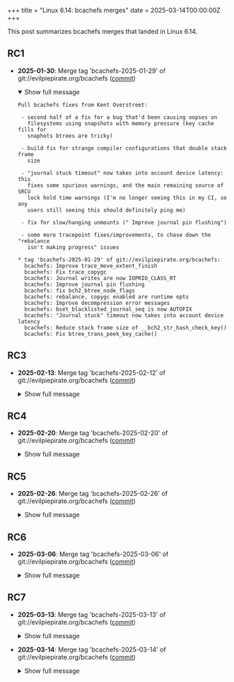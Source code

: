+++
title = "Linux 6.14: bcachefs merges"
date = 2025-03-14T00:00:00Z
+++

This post summarizes bcachefs merges that landed in Linux 6.14.

## RC1

- **2025-01-30**: Merge tag 'bcachefs-2025-01-29' of git://evilpiepirate.org/bcachefs ([commit](https://git.kernel.org/torvalds/c/8080ff5ac656b9ca6c282e4044be19d2b8a837df))
  <details open>
  <summary>Show full message</summary>

  ```text
  Pull bcachefs fixes from Kent Overstreet:
  
   - second half of a fix for a bug that'd been causing oopses on
     filesystems using snapshots with memory pressure (key cache fills for
     snaphots btrees are tricky)
  
   - build fix for strange compiler configurations that double stack frame
     size
  
   - "journal stuck timeout" now takes into account device latency: this
     fixes some spurious warnings, and the main remaining source of SRCU
     lock hold time warnings (I'm no longer seeing this in my CI, so any
     users still seeing this should definitely ping me)
  
   - fix for slow/hanging unmounts (" Improve journal pin flushing")
  
   - some more tracepoint fixes/improvements, to chase down the "rebalance
     isn't making progress" issues
  
  * tag 'bcachefs-2025-01-29' of git://evilpiepirate.org/bcachefs:
    bcachefs: Improve trace_move_extent_finish
    bcachefs: Fix trace_copygc
    bcachefs: Journal writes are now IOPRIO_CLASS_RT
    bcachefs: Improve journal pin flushing
    bcachefs: fix bch2_btree_node_flags
    bcachefs: rebalance, copygc enabled are runtime opts
    bcachefs: Improve decompression error messages
    bcachefs: bset_blacklisted_journal_seq is now AUTOFIX
    bcachefs: "Journal stuck" timeout now takes into account device latency
    bcachefs: Reduce stack frame size of __bch2_str_hash_check_key()
    bcachefs: Fix btree_trans_peek_key_cache()
  ```
  </details>

## RC3

- **2025-02-13**: Merge tag 'bcachefs-2025-02-12' of git://evilpiepirate.org/bcachefs ([commit](https://git.kernel.org/torvalds/c/1854c7f79dcaaba9f1c0b131445ace03f9fd532d))
  <details>
  <summary>Show full message</summary>

  ```text
  Pull bcachefs fixes from Kent Overstreet:
   "Just small stuff.
  
    As a general announcement, on disk format is now frozen in my master
    branch - future on disk format changes will be optional, not required.
  
     - More fixes for going read-only: the previous fix was insufficient,
       but with more work on ordering journal reclaim flushing (and a
       btree node accounting fix so we don't split until we have to) the
       tiering_replication test now consistently goes read-only in less
       than a second.
  
     - fix for fsck when we have reflink pointers to missing indirect
       extents
  
     - some transaction restart handling fixes from Alan; the "Pass
       _orig_restart_count to trans_was_restarted" likely fixes some rare
       undefined behaviour heisenbugs"
  
  * tag 'bcachefs-2025-02-12' of git://evilpiepirate.org/bcachefs:
    bcachefs: Reuse transaction
    bcachefs: Pass _orig_restart_count to trans_was_restarted
    bcachefs: CONFIG_BCACHEFS_INJECT_TRANSACTION_RESTARTS
    bcachefs: Fix want_new_bset() so we write until the end of the btree node
    bcachefs: Split out journal pins by btree level
    bcachefs: Fix use after free
    bcachefs: Fix marking reflink pointers to missing indirect extents
  ```
  </details>

## RC4

- **2025-02-20**: Merge tag 'bcachefs-2025-02-20' of git://evilpiepirate.org/bcachefs ([commit](https://git.kernel.org/torvalds/c/bf0e5ed0082ef0dbaa43c0296b045d6d9832082e))
  <details>
  <summary>Show full message</summary>

  ```text
  Pull bcachefs fixes from Kent Overstreet:
   "Small stuff:
  
     - The fsck code for Hongbo's directory i_size patch was wrong, caught
       by transaction restart injection: we now have the CI running
       another test variant with restart injection enabled
  
     - Another fixup for reflink pointers to missing indirect extents:
       previous fix was for fsck code, this fixes the normal runtime paths
  
     - Another small srcu lock hold time fix, reported by jpsollie"
  
  * tag 'bcachefs-2025-02-20' of git://evilpiepirate.org/bcachefs:
    bcachefs: Fix srcu lock warning in btree_update_nodes_written()
    bcachefs: Fix bch2_indirect_extent_missing_error()
    bcachefs: Fix fsck directory i_size checking
  ```
  </details>

## RC5

- **2025-02-26**: Merge tag 'bcachefs-2025-02-26' of git://evilpiepirate.org/bcachefs ([commit](https://git.kernel.org/torvalds/c/dd83757f6e686a2188997cb58b5975f744bb7786))
  <details>
  <summary>Show full message</summary>

  ```text
  Pull bcachefs fixes from Kent Overstreet:
   "A couple small ones, the main user visible changes/fixes are:
  
     - Fix a bug where truncate would rarely fail and return 1
  
     - Revert the directory i_size code: this turned out to have a number
       of issues that weren't noticed because the fsck code wasn't
       correctly reporting errors (ouch), and we're late enough in the
       cycle that it can just wait until 6.15"
  
  * tag 'bcachefs-2025-02-26' of git://evilpiepirate.org/bcachefs:
    bcachefs: Fix truncate sometimes failing and returning 1
    bcachefs: Fix deadlock
    bcachefs: Check for -BCH_ERR_open_buckets_empty in journal resize
    bcachefs: Revert directory i_size
    bcachefs: fix bch2_extent_ptr_eq()
    bcachefs: Fix memmove when move keys down
    bcachefs: print op->nonce on data update inconsistency
  ```
  </details>

## RC6

- **2025-03-06**: Merge tag 'bcachefs-2025-03-06' of git://evilpiepirate.org/bcachefs ([commit](https://git.kernel.org/torvalds/c/0f52fd4f67c67f7f2ea3063c627e466255f027fd))
  <details>
  <summary>Show full message</summary>

  ```text
  Pull bcachefs fixes from Kent Overstreet:
  
   - Fix a compatibility issue: we shouldn't be setting incompat feature
     bits unless explicitly requested
  
   - Fix another bug where the journal alloc/resize path could spuriously
     fail with -BCH_ERR_open_buckets_empty
  
   - Copygc shouldn't run on read-only devices: fragmentation isn't an
     issue if we're not currently writing to a given device, and it may
     not have anywhere to move the data to
  
  * tag 'bcachefs-2025-03-06' of git://evilpiepirate.org/bcachefs:
    bcachefs: copygc now skips non-rw devices
    bcachefs: Fix bch2_dev_journal_alloc() spuriously failing
    bcachefs: Don't set BCH_FEATURE_incompat_version_field unless requested
  ```
  </details>

## RC7

- **2025-03-13**: Merge tag 'bcachefs-2025-03-13' of git://evilpiepirate.org/bcachefs ([commit](https://git.kernel.org/torvalds/c/131c040bbb0f561ef68ad2ba6fcd28c97fa6d4cf))
  <details>
  <summary>Show full message</summary>

  ```text
  Pull bcachefs fixes from Kent Overstreet:
   "Roxana caught an unitialized value that might explain some of the
    rebalance weirdness we're still tracking down - cool.
  
    Otherwise pretty minor"
  
  * tag 'bcachefs-2025-03-13' of git://evilpiepirate.org/bcachefs:
    bcachefs: bch2_get_random_u64_below()
    bcachefs: target_congested -> get_random_u32_below()
    bcachefs: fix tiny leak in bch2_dev_add()
    bcachefs: Make sure trans is unlocked when submitting read IO
    bcachefs: Initialize from_inode members for bch_io_opts
    bcachefs: Fix b->written overflow
  ```
  </details>

- **2025-03-14**: Merge tag 'bcachefs-2025-03-14' of git://evilpiepirate.org/bcachefs ([commit](https://git.kernel.org/torvalds/c/912ad8b317fafbb5a08fc0d9c23cf46af39ec2a7))
  <details>
  <summary>Show full message</summary>

  ```text
  Pull bcachefs hotfix from Kent Overstreet:
   "This one is high priority: a user hit an assertion in the upgrade to
    6.14, and we don't have a reproducer, so this changes the assertion to
    an emergency read-only with more info so we can debug it"
  
  * tag 'bcachefs-2025-03-14' of git://evilpiepirate.org/bcachefs:
    bcachefs: Change btree wb assert to runtime error
  ```
  </details>
